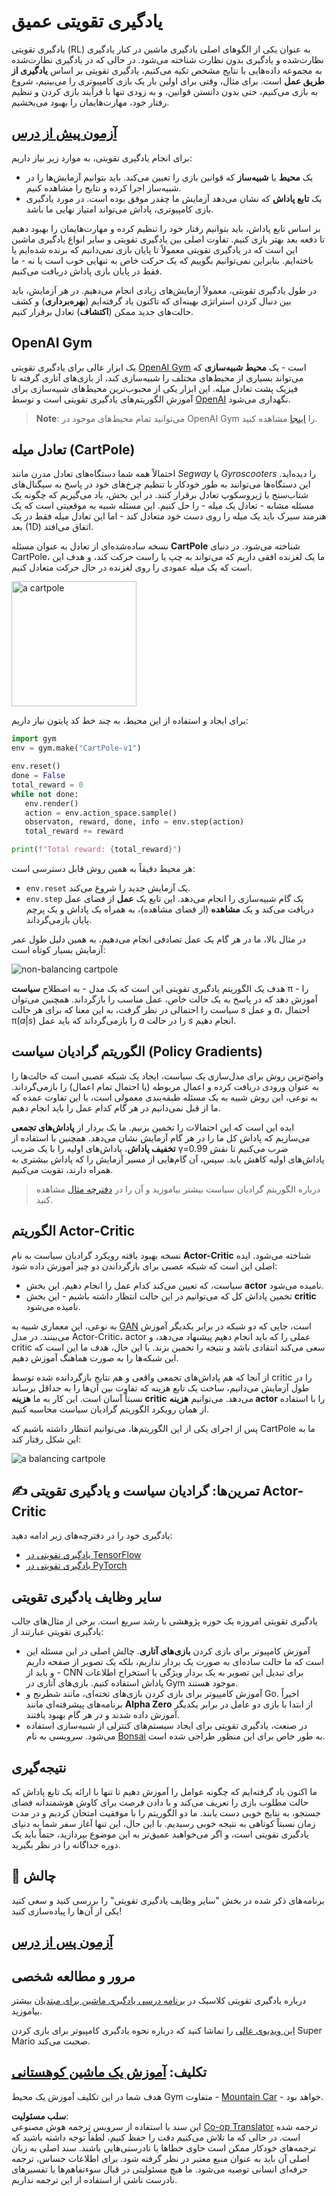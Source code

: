 <!--
CO_OP_TRANSLATOR_METADATA:
{
  "original_hash": "dbacf9b1915612981d76059678e563e5",
  "translation_date": "2025-08-24T10:37:28+00:00",
  "source_file": "lessons/6-Other/22-DeepRL/README.md",
  "language_code": "fa"
}
-->
# یادگیری تقویتی عمیق

یادگیری تقویتی (RL) به عنوان یکی از الگوهای اصلی یادگیری ماشین در کنار یادگیری نظارت‌شده و یادگیری بدون نظارت شناخته می‌شود. در حالی که در یادگیری نظارت‌شده به مجموعه داده‌هایی با نتایج مشخص تکیه می‌کنیم، یادگیری تقویتی بر اساس **یادگیری از طریق عمل** است. برای مثال، وقتی برای اولین بار یک بازی کامپیوتری را می‌بینیم، شروع به بازی می‌کنیم، حتی بدون دانستن قوانین، و به زودی تنها با فرآیند بازی کردن و تنظیم رفتار خود، مهارت‌هایمان را بهبود می‌بخشیم.

## [آزمون پیش از درس](https://red-field-0a6ddfd03.1.azurestaticapps.net/quiz/122)

برای انجام یادگیری تقویتی، به موارد زیر نیاز داریم:

* یک **محیط** یا **شبیه‌ساز** که قوانین بازی را تعیین می‌کند. باید بتوانیم آزمایش‌ها را در شبیه‌ساز اجرا کرده و نتایج را مشاهده کنیم.
* یک **تابع پاداش** که نشان می‌دهد آزمایش ما چقدر موفق بوده است. در مورد یادگیری بازی کامپیوتری، پاداش می‌تواند امتیاز نهایی ما باشد.

بر اساس تابع پاداش، باید بتوانیم رفتار خود را تنظیم کرده و مهارت‌هایمان را بهبود دهیم تا دفعه بعد بهتر بازی کنیم. تفاوت اصلی بین یادگیری تقویتی و سایر انواع یادگیری ماشین این است که در یادگیری تقویتی معمولاً تا پایان بازی نمی‌دانیم که برنده شده‌ایم یا باخته‌ایم. بنابراین نمی‌توانیم بگوییم که یک حرکت خاص به تنهایی خوب است یا نه - ما فقط در پایان بازی پاداش دریافت می‌کنیم.

در طول یادگیری تقویتی، معمولاً آزمایش‌های زیادی انجام می‌دهیم. در هر آزمایش، باید بین دنبال کردن استراتژی بهینه‌ای که تاکنون یاد گرفته‌ایم (**بهره‌برداری**) و کشف حالت‌های جدید ممکن (**اکتشاف**) تعادل برقرار کنیم.

## OpenAI Gym

یک ابزار عالی برای یادگیری تقویتی [OpenAI Gym](https://gym.openai.com/) است - یک **محیط شبیه‌سازی** که می‌تواند بسیاری از محیط‌های مختلف را شبیه‌سازی کند، از بازی‌های آتاری گرفته تا فیزیک پشت تعادل میله. این ابزار یکی از محبوب‌ترین محیط‌های شبیه‌سازی برای آموزش الگوریتم‌های یادگیری تقویتی است و توسط [OpenAI](https://openai.com/) نگهداری می‌شود.

> **Note**: می‌توانید تمام محیط‌های موجود در OpenAI Gym را [اینجا](https://gym.openai.com/envs/#classic_control) مشاهده کنید.

## تعادل میله (CartPole)

احتمالاً همه شما دستگاه‌های تعادل مدرن مانند *Segway* یا *Gyroscooters* را دیده‌اید. این دستگاه‌ها می‌توانند به طور خودکار با تنظیم چرخ‌های خود در پاسخ به سیگنال‌های شتاب‌سنج یا ژیروسکوپ تعادل برقرار کنند. در این بخش، یاد می‌گیریم که چگونه یک مسئله مشابه - تعادل یک میله - را حل کنیم. این مسئله شبیه به موقعیتی است که یک هنرمند سیرک باید یک میله را روی دست خود متعادل کند - اما این تعادل میله فقط در یک بعد (1D) اتفاق می‌افتد.

نسخه ساده‌شده‌ای از تعادل به عنوان مسئله **CartPole** شناخته می‌شود. در دنیای CartPole، ما یک لغزنده افقی داریم که می‌تواند به چپ یا راست حرکت کند، و هدف این است که یک میله عمودی را روی لغزنده در حال حرکت متعادل کنیم.

<img alt="a cartpole" src="images/cartpole.png" width="200"/>

برای ایجاد و استفاده از این محیط، به چند خط کد پایتون نیاز داریم:

```python
import gym
env = gym.make("CartPole-v1")

env.reset()
done = False
total_reward = 0
while not done:
   env.render()
   action = env.action_space.sample()
   observaton, reward, done, info = env.step(action)
   total_reward += reward

print(f"Total reward: {total_reward}")
```

هر محیط دقیقاً به همین روش قابل دسترسی است:
* `env.reset` یک آزمایش جدید را شروع می‌کند.
* `env.step` یک گام شبیه‌سازی را انجام می‌دهد. این تابع یک **عمل** از فضای عمل دریافت می‌کند و یک **مشاهده** (از فضای مشاهده)، به همراه یک پاداش و یک پرچم پایان بازمی‌گرداند.

در مثال بالا، ما در هر گام یک عمل تصادفی انجام می‌دهیم، به همین دلیل طول عمر آزمایش بسیار کوتاه است:

![non-balancing cartpole](../../../../../lessons/6-Other/22-DeepRL/images/cartpole-nobalance.gif)

هدف یک الگوریتم یادگیری تقویتی این است که یک مدل - به اصطلاح **سیاست** π - را آموزش دهد که در پاسخ به یک حالت خاص، عمل مناسب را بازگرداند. همچنین می‌توان سیاست را احتمالی در نظر گرفت، به این معنا که برای هر حالت *s* و عمل *a*، احتمال π(*a*|*s*) را بازمی‌گرداند که باید عمل *a* را در حالت *s* انجام دهیم.

## الگوریتم گرادیان سیاست (Policy Gradients)

واضح‌ترین روش برای مدل‌سازی یک سیاست، ایجاد یک شبکه عصبی است که حالت‌ها را به عنوان ورودی دریافت کرده و اعمال مربوطه (یا احتمال تمام اعمال) را بازمی‌گرداند. به نوعی، این روش شبیه به یک مسئله طبقه‌بندی معمولی است، با این تفاوت عمده که ما از قبل نمی‌دانیم در هر گام کدام عمل را باید انجام دهیم.

ایده این است که این احتمالات را تخمین بزنیم. ما یک بردار از **پاداش‌های تجمعی** می‌سازیم که پاداش کل ما را در هر گام آزمایش نشان می‌دهد. همچنین با استفاده از **تخفیف پاداش**، پاداش‌های اولیه را با یک ضریب γ=0.99 ضرب می‌کنیم تا نقش پاداش‌های اولیه کاهش یابد. سپس، آن گام‌هایی از مسیر آزمایش را که پاداش بیشتری به همراه دارند، تقویت می‌کنیم.

> درباره الگوریتم گرادیان سیاست بیشتر بیاموزید و آن را در [دفترچه مثال](../../../../../lessons/6-Other/22-DeepRL/CartPole-RL-TF.ipynb) مشاهده کنید.

## الگوریتم Actor-Critic

نسخه بهبود یافته رویکرد گرادیان سیاست به نام **Actor-Critic** شناخته می‌شود. ایده اصلی این است که شبکه عصبی برای بازگرداندن دو چیز آموزش داده شود:

* سیاست، که تعیین می‌کند کدام عمل را انجام دهیم. این بخش **actor** نامیده می‌شود.
* تخمین پاداش کل که می‌توانیم در این حالت انتظار داشته باشیم - این بخش **critic** نامیده می‌شود.

به نوعی، این معماری شبیه به [GAN](../../4-ComputerVision/10-GANs/README.md) است، جایی که دو شبکه در برابر یکدیگر آموزش می‌بینند. در مدل Actor-Critic، actor عملی را که باید انجام دهیم پیشنهاد می‌دهد، و critic سعی می‌کند انتقادی باشد و نتیجه را تخمین بزند. با این حال، هدف ما این است که این شبکه‌ها را به صورت هماهنگ آموزش دهیم.

از آنجا که هم پاداش‌های تجمعی واقعی و هم نتایج بازگردانده شده توسط critic را در طول آزمایش می‌دانیم، ساخت یک تابع هزینه که تفاوت بین آن‌ها را به حداقل برساند نسبتاً آسان است. این کار به ما **هزینه critic** می‌دهد. می‌توانیم **هزینه actor** را با استفاده از همان رویکرد الگوریتم گرادیان سیاست محاسبه کنیم.

پس از اجرای یکی از این الگوریتم‌ها، می‌توانیم انتظار داشته باشیم که CartPole ما به این شکل رفتار کند:

![a balancing cartpole](../../../../../lessons/6-Other/22-DeepRL/images/cartpole-balance.gif)

## ✍️ تمرین‌ها: گرادیان سیاست و یادگیری تقویتی Actor-Critic

یادگیری خود را در دفترچه‌های زیر ادامه دهید:

* [یادگیری تقویتی در TensorFlow](../../../../../lessons/6-Other/22-DeepRL/CartPole-RL-TF.ipynb)
* [یادگیری تقویتی در PyTorch](../../../../../lessons/6-Other/22-DeepRL/CartPole-RL-PyTorch.ipynb)

## سایر وظایف یادگیری تقویتی

یادگیری تقویتی امروزه یک حوزه پژوهشی با رشد سریع است. برخی از مثال‌های جالب یادگیری تقویتی عبارتند از:

* آموزش کامپیوتر برای بازی کردن **بازی‌های آتاری**. چالش اصلی در این مسئله این است که ما حالت ساده‌ای به صورت یک بردار نداریم، بلکه یک تصویر از صفحه داریم - و باید از CNN برای تبدیل این تصویر به یک بردار ویژگی یا استخراج اطلاعات پاداش استفاده کنیم. بازی‌های آتاری در Gym موجود هستند.
* آموزش کامپیوتر برای بازی کردن بازی‌های تخته‌ای، مانند شطرنج و Go. اخیراً برنامه‌های پیشرفته‌ای مانند **Alpha Zero** از ابتدا با بازی دو عامل در برابر یکدیگر آموزش داده شدند و در هر گام بهبود یافتند.
* در صنعت، یادگیری تقویتی برای ایجاد سیستم‌های کنترلی از شبیه‌سازی استفاده می‌شود. سرویسی به نام [Bonsai](https://azure.microsoft.com/services/project-bonsai/?WT.mc_id=academic-77998-cacaste) به طور خاص برای این منظور طراحی شده است.

## نتیجه‌گیری

ما اکنون یاد گرفته‌ایم که چگونه عوامل را آموزش دهیم تا تنها با ارائه یک تابع پاداش که حالت مطلوب بازی را تعریف می‌کند و با دادن فرصت برای کاوش هوشمندانه فضای جستجو، به نتایج خوبی دست یابند. ما دو الگوریتم را با موفقیت امتحان کردیم و در مدت زمان نسبتاً کوتاهی به نتیجه خوبی رسیدیم. با این حال، این تنها آغاز سفر شما به دنیای یادگیری تقویتی است، و اگر می‌خواهید عمیق‌تر به این موضوع بپردازید، حتماً باید یک دوره جداگانه را در نظر بگیرید.

## 🚀 چالش

برنامه‌های ذکر شده در بخش "سایر وظایف یادگیری تقویتی" را بررسی کنید و سعی کنید یکی از آن‌ها را پیاده‌سازی کنید!

## [آزمون پس از درس](https://red-field-0a6ddfd03.1.azurestaticapps.net/quiz/222)

## مرور و مطالعه شخصی

درباره یادگیری تقویتی کلاسیک در [برنامه درسی یادگیری ماشین برای مبتدیان](https://github.com/microsoft/ML-For-Beginners/blob/main/8-Reinforcement/README.md) بیشتر بیاموزید.

[این ویدیوی عالی](https://www.youtube.com/watch?v=qv6UVOQ0F44) را تماشا کنید که درباره نحوه یادگیری کامپیوتر برای بازی کردن Super Mario صحبت می‌کند.

## تکلیف: [آموزش یک ماشین کوهستانی](lab/README.md)

هدف شما در این تکلیف آموزش یک محیط Gym متفاوت - [Mountain Car](https://www.gymlibrary.ml/environments/classic_control/mountain_car/) - خواهد بود.

**سلب مسئولیت**:  
این سند با استفاده از سرویس ترجمه هوش مصنوعی [Co-op Translator](https://github.com/Azure/co-op-translator) ترجمه شده است. در حالی که ما تلاش می‌کنیم دقت را حفظ کنیم، لطفاً توجه داشته باشید که ترجمه‌های خودکار ممکن است حاوی خطاها یا نادرستی‌هایی باشند. سند اصلی به زبان اصلی آن باید به عنوان منبع معتبر در نظر گرفته شود. برای اطلاعات حساس، ترجمه حرفه‌ای انسانی توصیه می‌شود. ما هیچ مسئولیتی در قبال سوءتفاهم‌ها یا تفسیرهای نادرست ناشی از استفاده از این ترجمه نداریم.
